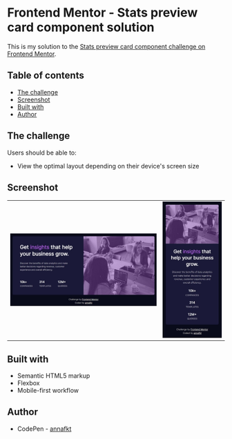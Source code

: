 # Frontend Mentor - Stats preview card component solution

This is my solution to the [Stats preview card component challenge on Frontend Mentor](https://www.frontendmentor.io/challenges/stats-preview-card-component-8JqbgoU62).

## Table of contents

- [The challenge](#the-challenge)
- [Screenshot](#screenshot)
- [Built with](#built-with)
- [Author](#author)

## The challenge

Users should be able to:

- View the optimal layout depending on their device's screen size

## Screenshot

<table>
  <tr>
    <td><img src="screenshots/screenshot-desktop.jpg" alt="Screenshot of the desktop layout"></td>
    <td><img src="screenshots/screenshot-mobile.jpg" alt="Screenshot of the mobile layout"></td>
  </tr>
</table>

## Built with

- Semantic HTML5 markup
- Flexbox
- Mobile-first workflow

## Author

- CodePen - [annafkt](https://codepen.io/annafkt)